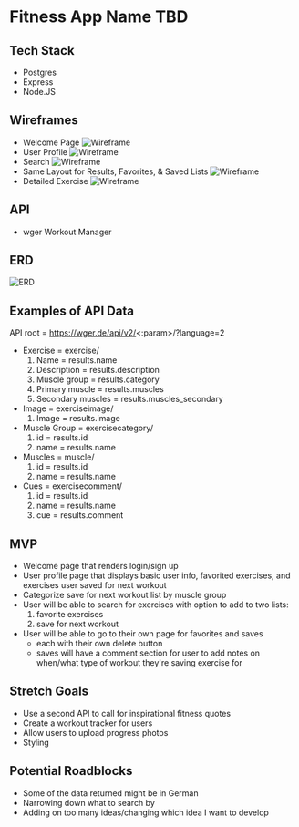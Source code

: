 # Fitness App Name TBD

## Tech Stack
* Postgres
* Express
* Node.JS

## Wireframes
* Welcome Page
![Wireframe](./images/welcome-page.png)
* User Profile
![Wireframe](./images/user-profile.png)
* Search
![Wireframe](./images/search.png)
* Same Layout for Results, Favorites, & Saved Lists
![Wireframe](./images/list-page.png)
* Detailed Exercise
![Wireframe](./images/detailed-exercise.png)

## API
* wger Workout Manager

## ERD
![ERD](./images/erd.png)

## Examples of API Data
API root = https://wger.de/api/v2/<:param>/?language=2
* Exercise = exercise/
     1. Name = results.name
     2. Description = results.description
     3. Muscle group = results.category
     4. Primary muscle = results.muscles
     5. Secondary muscles = results.muscles_secondary
* Image = exerciseimage/
     1. Image = results.image
* Muscle Group = exercisecategory/
     1. id = results.id
     2. name = results.name
* Muscles = muscle/
     1. id = results.id
     2. name = results.name
* Cues = exercisecomment/
     1. id = results.id
     2. name = results.name
     3. cue = results.comment

## MVP
* Welcome page that renders login/sign up
* User profile page that displays basic user info, favorited exercises, and exercises user saved for next workout
* Categorize save for next workout list by muscle group
* User will be able to search for exercises with option to add to two lists:
     1. favorite exercises
     2. save for next workout
* User will be able to go to their own page for favorites and saves
     * each with their own delete button
     * saves will have a comment section for user to add notes on when/what type of workout they're saving exercise for

## Stretch Goals
* Use a second API to call for inspirational fitness quotes
* Create a workout tracker for users
* Allow users to upload progress photos
* Styling

## Potential Roadblocks
* Some of the data returned might be in German
* Narrowing down what to search by
* Adding on too many ideas/changing which idea I want to develop
